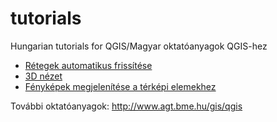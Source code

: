 # tutorials
Hungarian tutorials for QGIS/Magyar oktatóanyagok QGIS-hez

* [Rétegek automatikus frissítése](docs/reteg_frissites.rst)
* [3D nézet](docs/3dview.rst)
* [Fényképek megjelenítése a térképi elemekhez](docs/foto.rst)

További oktatóanyagok:
http://www.agt.bme.hu/gis/qgis

